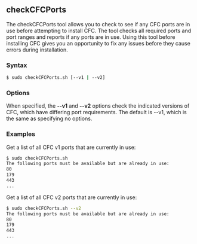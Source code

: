 ## checkCFCPorts

The checkCFCPorts tool allows you to check to see if any CFC ports are in use before attempting to install CFC. The tool
checks all required ports and port ranges and reports if any ports are in use. Using this tool before installing CFC gives
you an opportunity to fix any issues before they cause errors during installation.

### Syntax

```Bash
$ sudo checkCFCPorts.sh [--v1 | --v2]
```

### Options

When specified, the **--v1** and **--v2** options check the indicated versions of CFC, which have differing port 
requirements. The default is --v1, which is the same as specifying no options.

### Examples

Get a list of all CFC v1 ports that are currently in use:

```Bash
$ sudo checkCFCPorts.sh
The following ports must be available but are already in use:
80
179
443
...
```

Get a list of all CFC v2 ports that are currently in use:

```Bash
$ sudo checkCFCPorts.sh --v2
The following ports must be available but are already in use:
80
179
443
...
```